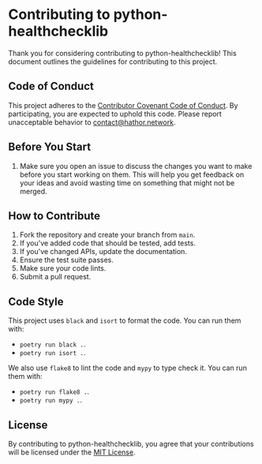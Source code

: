 # Contributing to python-healthchecklib

Thank you for considering contributing to python-healthchecklib! This document outlines the guidelines for contributing to this project.

## Code of Conduct

This project adheres to the [Contributor Covenant Code of Conduct](https://www.contributor-covenant.org/version/2/0/code_of_conduct/). By participating, you are expected to uphold this code. Please report unacceptable behavior to contact@hathor.network.

## Before You Start 

1. Make sure you open an issue to discuss the changes you want to make before you start working on them. This will help you get feedback on your ideas and avoid wasting time on something that might not be merged.

## How to Contribute

1. Fork the repository and create your branch from `main`.
2. If you've added code that should be tested, add tests.
3. If you've changed APIs, update the documentation.
4. Ensure the test suite passes.
5. Make sure your code lints.
6. Submit a pull request.

## Code Style

This project uses `black` and `isort` to format the code. You can run them with:
- `poetry run black .`.
- `poetry run isort .`.

We also use `flake8` to lint the code and `mypy` to type check it. You can run them with:
- `poetry run flake8 .`.
- `poetry run mypy .`.

## License

By contributing to python-healthchecklib, you agree that your contributions will be licensed under the [MIT License](https://opensource.org/licenses/MIT).

